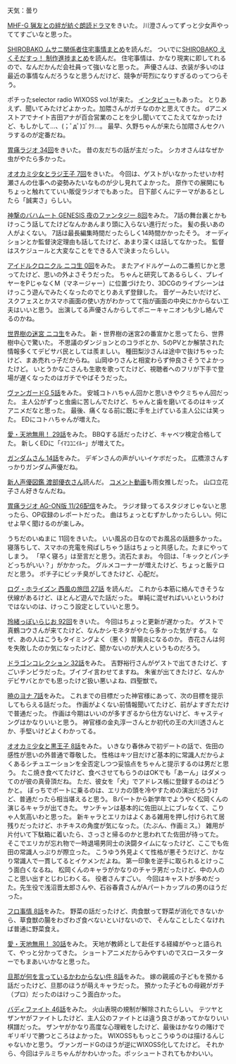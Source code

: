 天気：曇り

[MHF-G 猟友との絆が紡ぐ朗読ドラマ](http://www.youtube.com/watch?v=loJ35_rpd7w)をきいた。
川澄さんってずっと少女声やっててすごいなと思った。

[SHIROBAKO ムサニ関係者住宅事情まとめ](http://teleani.blog62.fc2.com/blog-entry-1708.html)を読んだ。
ついでに[SHIROBAKO えくそだすっ！ 制作進捗まとめ](http://teleani.blog62.fc2.com/blog-entry-1701.html)を読んだ。
住宅事情は、かなり現実に即してれるので、なんだかんだ会社員って強いなと思った。
声優さんは、衣装が多いのは最近の事情なんだろうなと思うんだけど、競争が苛烈になりすぎるのってつらそう。

ポチったselector radio WIXOSS vol.1が来た。
[インタビュー](http://www.koepota.jp/news/2014/11/25/0201.html)もあった。
とりあえず、聞いてみたけどよかった。加隈さんがガチなのかと思えてきた。
dアニメストアでナイト吉田アナが百合営業のことを少し聞いててこたえてなかったけど、もしかして…、(；ﾟдﾟ)ｺﾞｸﾘ…。
最早、久野ちゃんが来たら加隈さんセクハラするのが定番だね。

[胃痛ラジオ 34回](http://www.joqr.co.jp/shikaco/2014/11/post-20.html)をきいた。
昔の友だちの話が主だった。
シカオさんはなぜか虫がやたら多かった。

[オオカミ少女とラジ王子 7回](http://hibiki-radio.jp/description/ookamishojo)をきいた。
今回は、ゲストがいなかったせいか村瀬さんの仕事への姿勢みたいなものが少し見れてよかった。
原作での展開にもちょっと触れてていい販促ラジオでもあった。
日下部くんにテーマがあるとしたら「誠実さ」らしい。

[神撃のバハムート GENESIS 夜のファンタジー 8回](http://live.nicovideo.jp/watch/lv200746445)をみた。
7話の舞台裏とかもけっこう話してたけどなんかあんまり頭に入らない進行だった。
髪の長いあの人がよくない。
7話は最長編集時間だったらしく14時間かかったそう。
オーディションとか監督決定理由も話してたけど、あまり深くは話してなかった。
監督はスケジュールと大変なことをできる人で決まったらしい。

[アイドルクロニクル ニコ生 0回](http://live.nicovideo.jp/watch/lv199662560)をみた。
またアイドルゲームの二番煎じかと思ってたけど、思いの外よさそうだった。
ちゃんと研究してあるらしく、プレイヤーをPじゃなくM（マネージャー）に位置づけたり、3DCGのライブシーンは
けっこう遊んでみたくなったのでとりあえず登録した。
音ゲーみたいだけど、スクフェスとかスマホ画面の使い方がわかってて指が画面の中央にかからない工夫はいいと思う。
出演してる声優さんからしてポニーキャニオンも少し絡んでるのかね。

[世界樹の迷宮 ニコ生](http://live.nicovideo.jp/watch/lv199209527)をみた。
新・世界樹の迷宮2の番宣かと思ってたら、世界樹中心で驚いた。
不思議のダンジョンとのコラボとか、5のPVとか解禁された情報多くてデビサバ民としては羨ましい。
種田梨沙さんは途中で抜けちゃったけど、まあ売れっ子だからね。
山岡ゆりさんと相変わらず仲良さそうでよかったけど。
いとうかなこさんも生歌を歌ってたけど、視聴者へのフリが下手で登場が遅くなったのはガチでやばそうだった。

[ヴァンガードG 5話](http://www.nicovideo.jp/watch/1416553948)をみた。
安城コトハちゃん回かと思いきやクミちゃん回だった。
主人公がずっと虫歯に苦しんでたけど、ちゃんと歯を磨いてるのはキッズアニメだなと思った。
最後、痛くなる前に既に手を上げている主人公には笑った。
EDにコトハちゃんが増えた。

[愛・天地無用！ 29話](http://www.nicovideo.jp/watch/1416447846)をみた。
BBQする話だったけど、キャベツ検定合格してた。
新しくEDに「ｲﾏｺｺﾆｲﾙｰ」が増えてた。

[ガンダムさん 14話](http://www.b-ch.com/ttl/index.php?ttl_c=4282&mvc=2_0_230223_1)をみた。
デギンさんの声がいいイケボだった。
広橋涼さんすっかりガンダム声優だね。

[新人声優図鑑 渡部優衣さん](http://ddnavi.com/news/215772/)読んだ。
[コメント動画](http://www.nicovideo.jp/watch/1416882132)も雨女推しだった。
山口立花子さん好きなんだね。

[胃痛ラジオ AG-ON版 11/26配信](http://ondemand.joqr.co.jp/AG-ON/contents/shikaco_141126.php)をみた。
ラジオ録ってるスタジオじゃないと思ったら、OP収録のレポートだった。
曲はちょっとむずかしかったらしい。何にせよ早く聞けるのが楽しみ。

うちだのいぬまに 11回をきいた。
いい風呂の日なのでお風呂の話題多かった。
寝落ちして、スマホの充電を飛ばしちゃう話はちょっと共感した。たまにやってしまう。
「早く寝ろ」は至言だと思う。流石たまお。
今回は、「キックとパンチどっちがいい？」がかかった。
グルメコーナーが増えたけど、ちょっと飯テロだと思う。
ポチ子にビッチ臭がしてきたけど、心配だ。

[ログ・ホライズン 西風の旅団 27話](http://comic-walker.com/viewer/?tw=1&dlcl=ja&cid=KDCW_FS02000003011009_68)
を読んだ。
これから本筋に絡んできそうな伏線があるけど、ほとんど遊んでた話だった。
単純に混ぜればいいというわけではないのは、けっこう設定としていいと思う。

[玲緒っぽいらじお 92回](http://www.nicovideo.jp/watch/sm24983953)をきいた。
今回はちょっと更新が遅かった。
ゲストで真鶴コウさんが来てたけど、なんかシモネタがやたら多かった気がする。
なぜ、あの人はこうもタイミングよく（悪く）胃腸炎になるのか。
杏花さんは何を失敗したのか気になったけど、聞かないのが大人というものだろう。

[ドラゴンコレクション 32話](http://www.nicovideo.jp/watch/1416202033)をみた。
吉野裕行さんがゲストで出てきたけど、すごいチンピラだった。ブイブイ言わせてますね。
朱雀が出てきたけど、なんかデビサバとかでも思ったけど扱い悪いよね、四聖獣で。

[暁のヨナ 7話](http://www.nicovideo.jp/watch/1416542967)をみた。
これまでの目標だった神官様にあって、次の目標を提示してもらえる話だった。
作画がよくない前情報聞いてたけど、前がよすぎただけで普通だった。
作画は今期はいいのが多すぎるから仕方ないけど、キャスティングはかなりいいと思う。
神官様の金丸淳一さんとか初代の王の大川透さんとか、手堅いけどよくわかってる。

[オオカミ少女と黒王子 8話](http://www.nicovideo.jp/watch/1416541819)をみた。
いきなり春休みで初デートの話で、佐田の感性が思いの外普通で尊敬した。
性格はキツ目だけど基本的に常識人だからよくあるシチュエーションを全否定しつつ妥協点をちゃんと提示するのは男だと思う。
たこ焼き食べてたけど、食べさせてもらうのはOKでも「あーん」はダメってのが彼の真骨頂だね。
ただ、彼女を「犬」でアドレス帳に登録するのはどうかと。
ぼっちでボートに乗るのは、エリカの頭を冷やすための演出だろうけど、普通だったら相当堪えると思う。
Bパートから新学年でようやく松岡くんの演じるキャラが出てきた。
サンチャンは基本的に佐田以上にブレなくて、こりゃ人気高いわと思った。
新キャラとエリカはよくある雑用を押し付けられて居残りだったけど、ホチキスの角度が気になった。（たぶん、作画ミス。）
雑用が片付いて下駄箱に着いたら、さっさと帰るのかと思われてた佐田が待ってた。
そこでエリカが忘れ物で一時退場男同士の決闘タイムになったけど、ここでも佐田の常識人っぷりが際立った。
こうゆう外見よくて性格が悪そうだけど、かなり常識人で一貫してるとイケメンだよね。
第一印象を逆手に取られるとけっこう面白くなるね。
松岡くんのキャラがかなりのチャラ男だったけど、中の人のこと思い出すとじわじわくる。
役者さんすごい。
今回はキャストが多めだった。先生役で浅沼晋太郎さんや、石谷春貴さんがAパートカップルの男のほうだった。

[フロ事情 8話](http://www.nicovideo.jp/watch/1416533848)をみた。
野菜の話だったけど、肉食獣って野菜が消化できないから、草食獣の腸をわざわざ食べないといけないので、
そんなことしたくなければ普通に野菜食え。

[愛・天地無用！ 30話](http://www.nicovideo.jp/watch/1416540367)をみた。
天地が教師として赴任する経緯がやっと語られて、やっと分かってきた。
ショートアニメだからみやすいのでスロースターターでもまあいいかなと思った。

[旦那が何を言っているかわからない件 8話](http://www.nicovideo.jp/watch/1416551165)をみた。
嫁の親戚の子どもを預かる話だったけど、旦那のほうが萌えキャラだった。
預かった子どもの母親がガチ（プロ）だったのはけっこう面白かった。

[バディファイト 46話](http://www.nicovideo.jp/watch/1416446907)をみた。
火山表現の規制が解除されたらしい。
テツヤとザンヤがファイトしたけど、主人公のファイトとは違う良さがあってかなりいい棋譜だった。
ザンヤがかなり高度な心理戦をしたけど、最後はかなりの賭けでギリギリで勝つところはよかった。
WIXOSSももっとこうゆうのは描けるんじゃないかと思う。
ヴァンガードGのほうが逆にWIXOSS化してたけど。
それから、今回はテルミちゃんがかわいかった。ボッシュートされてもかわいい。

